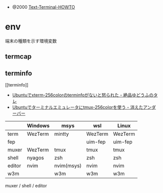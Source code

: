 - @2000 [Text-Terminal-HOWTO](https://linuxjf.osdn.jp/JFdocs/Text-Terminal-HOWTO.html)
# env
端末の種類を示す環境変数
## termcap

## terminfo
[[terminfo]]
- [Ubuntuでxterm-256colorのterminfoがないと怒られた - 絶品ゆどうふのタレ](https://yudoufu.hatenablog.jp/entry/20100930/1285813510)
- [Ubuntuでターミナルエミュレータにtmux-256colorを使う - 消えたアンダーバー](https://akahana-1.hatenablog.jp/entry/2017/11/07/153741)

| |Windows|msys|wsl|Linux|
|-|-|-|-|-|
|term|WezTerm|mintty|WezTerm|WezTerm|
|fep|||uim-fep|uim-fep|
|muxer|WezTerm|tmux|tmux|tmux|
|shell|nyagos|zsh|zsh|zsh|
|editor|nvim|nvim(msys)|nvim|nvim|
|w3m||w3m|w3m|w3m|


 muxer / shell / editor
 